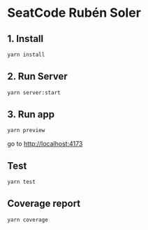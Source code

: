 # SeatCode Rubén Soler

## 1. Install

```bash
yarn install
```

## 2. Run Server

```bash
yarn server:start
```

## 3. Run app

```bash
yarn preview
```

go to <http://localhost:4173>

## Test

```bash
yarn test
```

## Coverage report

```bash
yarn coverage
```
